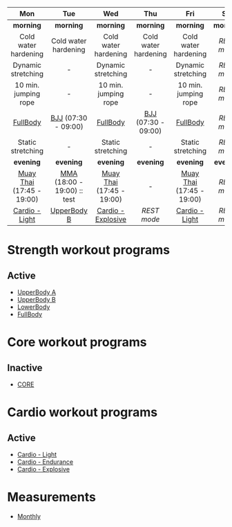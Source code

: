 | Mon | Tue | Wed | Thu | Fri | Sat | Sun |
|:-:|:-:|:-:|:-:|:-:|:-:|:-:|
| **morning** | **morning** | **morning** | **morning** | **morning** | **morning** |  **morning** |
| Cold water hardening | Cold water hardening | Cold water hardening | Cold water hardening | Cold water hardening | *REST mode* | *REST mode* |
| Dynamic stretching | *-* | Dynamic stretching | *-* | Dynamic stretching | *REST mode* | *REST mode* |
| 10 min. jumping rope | *-* | 10 min. jumping rope | *-* | 10 min. jumping rope | *REST mode* | *REST mode* |
| [FullBody](https://github.com/mobsikx/workout/blob/master/Strength-FullBody.md) | [BJJ](https://www.lannagym.cz/rozvrh/) (07:30 - 09:00) | [FullBody](https://github.com/mobsikx/workout/blob/master/Strength-FullBody.md) | [BJJ](https://www.lannagym.cz/rozvrh/) (07:30 - 09:00) | [FullBody](https://github.com/mobsikx/workout/blob/master/Strength-FullBody.md) | *REST mode* | *REST mode* |
| Static stretching | *-* | Static stretching | *-* | Static stretching | *REST mode* | *REST mode* |
| **evening** | **evening** | **evening** | **evening** | **evening** | **evening** | **evening** |
| [Muay Thai](https://www.lannagym.cz/rozvrh/) (17:45 - 19:00) | [MMA](https://www.lannagym.cz/rozvrh/) (18:00 - 19:00) :: test | [Muay Thai](https://www.lannagym.cz/rozvrh/) (17:45 - 19:00) | *-* | [Muay Thai](https://www.lannagym.cz/rozvrh/) (17:45 - 19:00) | *REST mode* | *REST mode* |
| [Cardio - Light](https://github.com/mobsikx/workout/blob/master/Cardio-Light.md) | [UpperBody B](https://github.com/mobsikx/workout/blob/master/Strength-UpperBodyB.md) | [Cardio - Explosive](https://github.com/mobsikx/workout/blob/master/Cardio-Explosive.md) | *REST mode* | [Cardio - Light](https://github.com/mobsikx/workout/blob/master/Cardio-Light.md) | *REST mode* | *REST mode* |

# Strength workout programs
## Active
* [UpperBody A](https://github.com/mobsikx/workout/blob/master/Strength-UpperBodyA.md)
* [UpperBody B](https://github.com/mobsikx/workout/blob/master/Strength-UpperBodyB.md)
* [LowerBody](https://github.com/mobsikx/workout/blob/master/Strength-LowerBody.md)
* [FullBody](https://github.com/mobsikx/workout/blob/master/Strength-FullBody.md)

# Core workout programs
## Inactive
* [CORE](https://github.com/mobsikx/workout/blob/master/Core.md)

# Cardio workout programs
## Active
* [Cardio - Light](https://github.com/mobsikx/workout/blob/master/Cardio-Light.md)
* [Cardio - Endurance](https://github.com/mobsikx/workout/blob/master/Cardio-Endurance.md)
* [Cardio - Explosive](https://github.com/mobsikx/workout/blob/master/Cardio-Explosive.md)

# Measurements
* [Monthly](https://onedrive.live.com/edit.aspx?resid=201A2B187B4F6840!127&app=Excel&wdnd=1&wdPreviousSession=d4c29844%2D4119%2D400d%2Da5bd%2D41ce04693cb3)
